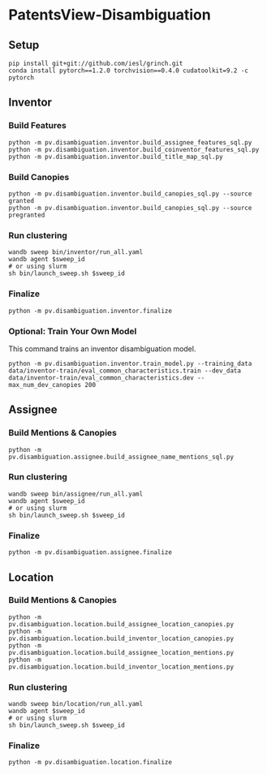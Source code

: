 # PatentsView-Disambiguation

## Setup

```
pip install git+git://github.com/iesl/grinch.git
conda install pytorch==1.2.0 torchvision==0.4.0 cudatoolkit=9.2 -c pytorch 
```

## Inventor

### Build Features

```
python -m pv.disambiguation.inventor.build_assignee_features_sql.py
python -m pv.disambiguation.inventor.build_coinventor_features_sql.py
python -m pv.disambiguation.inventor.build_title_map_sql.py
```

### Build Canopies

```
python -m pv.disambiguation.inventor.build_canopies_sql.py --source granted
python -m pv.disambiguation.inventor.build_canopies_sql.py --source pregranted
```

### Run clustering

```
wandb sweep bin/inventor/run_all.yaml
wandb agent $sweep_id
# or using slurm
sh bin/launch_sweep.sh $sweep_id
```

### Finalize

```
python -m pv.disambiguation.inventor.finalize
```

### Optional: Train Your Own Model

This command trains an inventor disambiguation model.

```
python -m pv.disambiguation.inventor.train_model.py --training_data data/inventor-train/eval_common_characteristics.train --dev_data data/inventor-train/eval_common_characteristics.dev --max_num_dev_canopies 200
```

## Assignee

### Build Mentions & Canopies

```
python -m pv.disambiguation.assignee.build_assignee_name_mentions_sql.py
```

### Run clustering

```
wandb sweep bin/assignee/run_all.yaml
wandb agent $sweep_id
# or using slurm
sh bin/launch_sweep.sh $sweep_id
```

### Finalize

```
python -m pv.disambiguation.assignee.finalize
```

## Location

### Build Mentions & Canopies

```
python -m pv.disambiguation.location.build_assignee_location_canopies.py
python -m pv.disambiguation.location.build_inventor_location_canopies.py
python -m pv.disambiguation.location.build_assignee_location_mentions.py
python -m pv.disambiguation.location.build_inventor_location_mentions.py
```

### Run clustering

```
wandb sweep bin/location/run_all.yaml
wandb agent $sweep_id
# or using slurm
sh bin/launch_sweep.sh $sweep_id
```

### Finalize

```
python -m pv.disambiguation.location.finalize
```